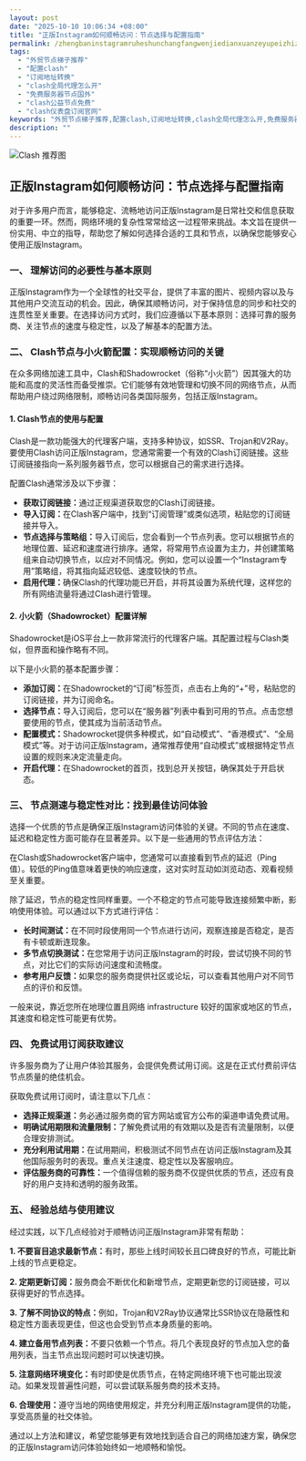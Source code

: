 ```yaml
---
layout: post
date: "2025-10-10 10:06:34 +08:00"
title: "正版Instagram如何顺畅访问：节点选择与配置指南"
permalink: /zhengbaninstagramruheshunchangfangwenjiedianxuanzeyupeizhizhinan/
tags:
  - "外贸节点梯子推荐"
  - "配置clash"
  - "订阅地址转换"
  - "clash全局代理怎么开"
  - "免费服务器节点国外"
  - "clash公益节点免费"
  - "clash仪表盘订阅官网"
keywords: "外贸节点梯子推荐,配置clash,订阅地址转换,clash全局代理怎么开,免费服务器节点国外,clash公益节点免费,clash仪表盘订阅官网"
description: ""
---
```


![Clash 推荐图](https://clashjd.github.io/assets/img/clash节点推荐购买.png)

## 正版Instagram如何顺畅访问：节点选择与配置指南


 <p>对于许多用户而言，能够稳定、流畅地访问正版Instagram是日常社交和信息获取的重要一环。然而，网络环境的复杂性常常给这一过程带来挑战。本文旨在提供一份实用、中立的指导，帮助您了解如何选择合适的工具和节点，以确保您能够安心使用正版Instagram。</p>

 <h3>一、 理解访问的必要性与基本原则</h3>
 <p>正版Instagram作为一个全球性的社交平台，提供了丰富的图片、视频内容以及与其他用户交流互动的机会。因此，确保其顺畅访问，对于保持信息的同步和社交的连贯性至关重要。在选择访问方式时，我们应遵循以下基本原则：选择可靠的服务商、关注节点的速度与稳定性，以及了解基本的配置方法。</p>

 <h3>二、 Clash节点与小火箭配置：实现顺畅访问的关键</h3>
 <p>在众多网络加速工具中，Clash和Shadowrocket（俗称“小火箭”）因其强大的功能和高度的灵活性而备受推崇。它们能够有效地管理和切换不同的网络节点，从而帮助用户绕过网络限制，顺畅访问各类国际服务，包括正版Instagram。</p>

 <h4>1. Clash节点的使用与配置</h4>
 <p>Clash是一款功能强大的代理客户端，支持多种协议，如SSR、Trojan和V2Ray。要使用Clash访问正版Instagram，您通常需要一个有效的Clash订阅链接。这些订阅链接指向一系列服务器节点，您可以根据自己的需求进行选择。</p>
 <p>配置Clash通常涉及以下步骤：</p>
 <ul>
  <li><strong>获取订阅链接：</strong>通过正规渠道获取您的Clash订阅链接。</li>
  <li><strong>导入订阅：</strong>在Clash客户端中，找到“订阅管理”或类似选项，粘贴您的订阅链接并导入。</li>
  <li><strong>节点选择与策略组：</strong>导入订阅后，您会看到一个节点列表。您可以根据节点的地理位置、延迟和速度进行排序。通常，将常用节点设置为主力，并创建策略组来自动切换节点，以应对不同情况。例如，您可以设置一个“Instagram专用”策略组，将其指向延迟较低、速度较快的节点。</li>
  <li><strong>启用代理：</strong>确保Clash的代理功能已开启，并将其设置为系统代理，这样您的所有网络流量将通过Clash进行管理。</li>
 </ul>

 <h4>2. 小火箭（Shadowrocket）配置详解</h4>
 <p>Shadowrocket是iOS平台上一款非常流行的代理客户端。其配置过程与Clash类似，但界面和操作略有不同。</p>
 <p>以下是小火箭的基本配置步骤：</p>
 <ul>
  <li><strong>添加订阅：</strong>在Shadowrocket的“订阅”标签页，点击右上角的“+”号，粘贴您的订阅链接，并为订阅命名。</li>
  <li><strong>选择节点：</strong>导入订阅后，您可以在“服务器”列表中看到可用的节点。点击您想要使用的节点，使其成为当前活动节点。</li>
  <li><strong>配置模式：</strong>Shadowrocket提供多种模式，如“自动模式”、“香港模式”、“全局模式”等。对于访问正版Instagram，通常推荐使用“自动模式”或根据特定节点设置的规则来决定流量走向。</li>
  <li><strong>开启代理：</strong>在Shadowrocket的首页，找到总开关按钮，确保其处于开启状态。</li>
 </ul>

 <h3>三、 节点测速与稳定性对比：找到最佳访问体验</h3>
 <p>选择一个优质的节点是确保正版Instagram访问体验的关键。不同的节点在速度、延迟和稳定性方面可能存在显著差异。以下是一些通用的节点评估方法：</p>
 <p>在Clash或Shadowrocket客户端中，您通常可以直接看到节点的延迟（Ping值）。较低的Ping值意味着更快的响应速度，这对实时互动如浏览动态、观看视频至关重要。</p>
 <p>除了延迟，节点的稳定性同样重要。一个不稳定的节点可能导致连接频繁中断，影响使用体验。可以通过以下方式进行评估：</p>
 <ul>
  <li><strong>长时间测试：</strong>在不同时段使用同一个节点进行访问，观察连接是否稳定，是否有卡顿或断连现象。</li>
  <li><strong>多节点切换测试：</strong>在您常用于访问正版Instagram的时段，尝试切换不同的节点，对比它们的实际访问速度和流畅度。</li>
  <li><strong>参考用户反馈：</strong>如果您的服务商提供社区或论坛，可以查看其他用户对不同节点的评价和反馈。</li>
 </ul>
 <p>一般来说，靠近您所在地理位置且网络 infrastructure 较好的国家或地区的节点，其速度和稳定性可能更有优势。</p>

 <h3>四、 免费试用订阅获取建议</h3>
 <p>许多服务商为了让用户体验其服务，会提供免费试用订阅。这是在正式付费前评估节点质量的绝佳机会。</p>
 <p>获取免费试用订阅时，请注意以下几点：</p>
 <ul>
  <li><strong>选择正规渠道：</strong>务必通过服务商的官方网站或官方公布的渠道申请免费试用。</li>
  <li><strong>明确试用期限和流量限制：</strong>了解免费试用的有效期以及是否有流量限制，以便合理安排测试。</li>
  <li><strong>充分利用试用期：</strong>在试用期间，积极测试不同节点在访问正版Instagram及其他国际服务时的表现。重点关注速度、稳定性以及客服响应。</li>
  <li><strong>评估服务商的可靠性：</strong>一个值得信赖的服务商不仅提供优质的节点，还应有良好的用户支持和透明的服务政策。</li>
 </ul>

 <h3>五、 经验总结与使用建议</h3>
 <p>经过实践，以下几点经验对于顺畅访问正版Instagram非常有帮助：</p>
 <p><strong>1. 不要盲目追求最新节点：</strong>有时，那些上线时间较长且口碑良好的节点，可能比新上线的节点更稳定。</li>
 <p><strong>2. 定期更新订阅：</strong>服务商会不断优化和新增节点，定期更新您的订阅链接，可以获得更好的节点选择。</p>
 <p><strong>3. 了解不同协议的特点：</strong>例如，Trojan和V2Ray协议通常比SSR协议在隐蔽性和稳定性方面表现更佳，但这也会受到节点本身质量的影响。</p>
 <p><strong>4. 建立备用节点列表：</strong>不要只依赖一个节点。将几个表现良好的节点加入您的备用列表，当主节点出现问题时可以快速切换。</p>
 <p><strong>5. 注意网络环境变化：</strong>有时即使是优质节点，在特定网络环境下也可能出现波动。如果发现普遍性问题，可以尝试联系服务商的技术支持。</p>
 <p><strong>6. 合理使用：</strong>遵守当地的网络使用规定，并充分利用正版Instagram提供的功能，享受高质量的社交体验。</p>
 <p>通过以上方法和建议，希望您能够更有效地找到适合自己的网络加速方案，确保您的正版Instagram访问体验始终如一地顺畅和愉悦。</p>
